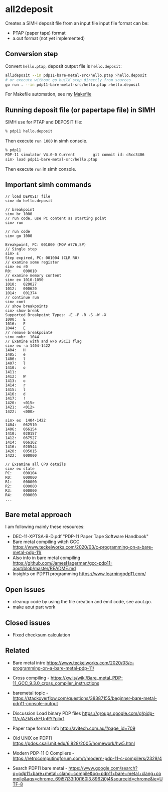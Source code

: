 # all2deposit

Creates a SIMH deposit file from an input file
input file format can be:
* PTAP (paper tape) format
* a.out format (not yet implemented)

## Conversion step
Convert ```hello.ptap```, deposit output file is 
```hello.deposit```:
```bash
all2deposit --in pdp11-bare-metal-src/hello.ptap >hello.deposit
# or execute without go build step directly from sources
go run . --in pdp11-bare-metal-src/hello.ptap >hello.deposit
```

For Makefile automation, see my [Makefile](./pdp11-bare-metal-src/Makefile)

## Running deposit file (or papertape file) in SIMH
SIMH use for PTAP and DEPOSIT file:
```bash
% pdp11 hello.deposit
```
Then execute ```run 1000``` in simh console.

```bash
% pdp11
PDP-11 simulator V4.0-0 Current        git commit id: d5cc3406
sim> load pdp11-bare-metal-src/hello.ptap
```
Then execute ```run``` in simh console.

## Important simh commands
```
// load DEPOSIT file
sim> do hello.deposit

// breakpoint
sim> br 1000
// run code, use PC content as starting point
sim> run

// run code 
sim> go 1000

Breakpoint, PC: 001000 (MOV #776,SP)
// Single step
sim> s
Step expired, PC: 001004 (CLR R0)
// examine some register
sim> ex r0
R0:     000010
// examine memory content
sim> ex 1010-1050
1010:   020027
1012:   000620
1014:   001374
// continue run
sim> cont
// show breakpoints
sim> show break
Supported Breakpoint Types: -E -P -R -S -W -X
1000:   E
1016:   E
1044:   E
// remove breakpoint#
sim> nobr  1044
// Examine with and w/o ASCII flag
sim> ex -a 1404-1422
1404:   H
1405:   e
1406:   l
1407:   l
1410:   o
1411:
1412:   W
1413:   o
1414:   r
1415:   l
1416:   d
1417:   !
1420:   <015>
1421:   <012>
1422:   <000>

sim> ex  1404-1422
1404:   062510
1406:   066154
1410:   020157
1412:   067527
1414:   066162
1416:   020544
1420:   005015
1422:   000000

// Exsamine all CPU details
sim> ex state
PC:     000104
R0:     000000
R1:     000000
R2:     000000
R3:     000000
R4:     000000
...
```
## Bare metal approach
I am following mainly these resources:

* DEC-11-XPTSA-B-D.pdf "PDP-11 Paper Tape Software Handbook"
* Bare metal compiling witch GCC
  https://www.teckelworks.com/2020/03/c-programming-on-a-bare-metal-pdp-11/
* Also info in bare metal compiling
  https://github.com/JamesHagerman/gcc-pdp11-aout/blob/master/README.md
* Insights on PDP11 programming
  https://www.learningpdp11.com/

## Open issues
* cleanup code by using the file creation and emit code, see aout.go.
* make aout part work

## Closed issues
* Fixed checksum calculation


## Related
* Bare metal intro https://www.teckelworks.com/2020/03/c-programming-on-a-bare-metal-pdp-11/
* Cross compiling - https://xw.is/wiki/Bare_metal_PDP-11_GCC_9.3.0_cross_compiler_instructions
* baremetal topic - https://stackoverflow.com/questions/38387155/beginner-bare-metal-pdp11-console-output

* Discussion Load binary PDP files https://groups.google.com/g/pidp-11/c/AZkNx5FUpRY?pli=1
* Paper tape format info http://avitech.com.au/?page_id=709
* Old UNIX on PDP11 https://pdos.csail.mit.edu/6.828/2005/homework/hw5.html

* Modern PDP-11 C Compilers - https://retrocomputingforum.com/t/modern-pdp-11-c-compilers/2329/4
* Search PDP11 bare metal - https://www.google.com/search?q=pdp11+bare+metal+clang+compile&oq=pdp11+bare+metal+clang+compile&aqs=chrome..69i57j33i10i160l3.8962j0j4&sourceid=chrome&ie=UTF-8
